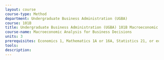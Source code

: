 ```yaml
---
layout: course 
course-type: Method
department: Undergraduate Business Administration (UGBA)
course: 101B
title: Undergraduate Business Administration (UGBA) 101B Macroeconomic Analysis for Business Decisions
course-name: Macroeconomic Analysis for Business Decisions
units: 3
prerequisites: Economics 1, Mathematics 1A or 16A, Statistics 21, or equivalents.
tools: 
description: 
---
```

